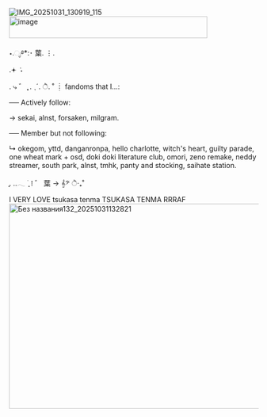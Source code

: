 ![IMG_20251031_130919_115](https://github.com/user-attachments/assets/6cdfb3b7-d233-4daa-b320-bcd2ada1d872)<img width="400" height="44" alt="image" src="https://github.com/user-attachments/assets/d4923b98-3c16-4fcb-abaf-eb89d93bc6d5" />


 ⋆.ೃ࿔*:･                               葉.  ⋮.            
                  .𖥔 ݁ ˖

.    ⤷         ゛ ִִֶֶָ ִִֶֶ.                  ˎˊ.                   ੈ.                            ˚ ┊
 fandoms that I...:
 
 ── Actively follow: 
 
 → sekai, alnst, forsaken, milgram. 
 
 ── Member but not following:

 ↳ okegom, yttd, danganronpa, hello charlotte, witch's heart, guilty parade, one wheat mark + osd, doki doki literature club, omori, zeno remake, neddy streamer, south park, alnst, tmhk, panty and stocking, saihate station.

ִֶָ. ..𓂃 ࣪ ִֶָ                ⁞                       ゛   葉
    →               𝄞𝄢              ੈ‧₊˚


   I VERY LOVE tsukasa tenma TSUKASA TENMA RRRAF 
<img width="736" height="414" alt="Без названия132_20251031132821" src="https://github.com/user-attachments/assets/dfe92680-180f-4fa0-a637-54ee1753915c" />

